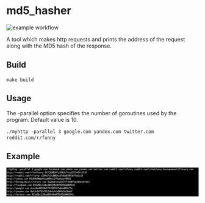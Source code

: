# md5_hasher

![example workflow](https://github.com/Moxxx1e/md5_hasher/actions/workflows/workflow.yml/badge.svg)

A tool which makes http requests and prints the address of the request along with the MD5 hash of the response.

## Build

```
make build
```

## Usage

The -parallel option specifies the number of goroutines used by the program. Default value is 10.

```
./myhttp -parallel 3 google.com yandex.com twitter.com reddit.com/r/funny
```

## Example
![example workflow](https://github.com/Moxxx1e/md5_hasher/blob/main/img/example.png?raw=true)
